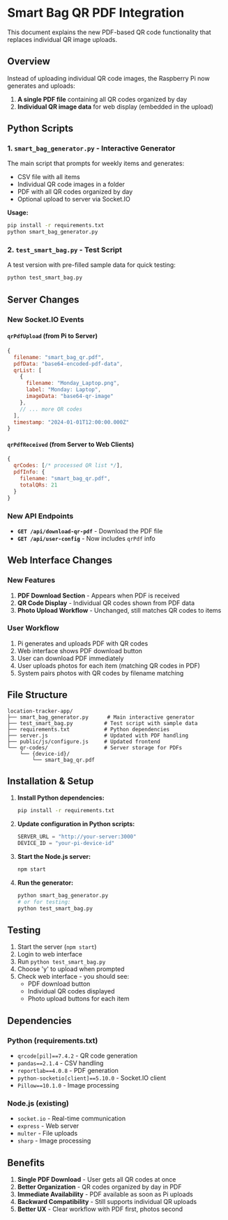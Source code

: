 # Smart Bag QR PDF Integration

This document explains the new PDF-based QR code functionality that replaces individual QR image uploads.

## Overview

Instead of uploading individual QR code images, the Raspberry Pi now generates and uploads:
1. **A single PDF file** containing all QR codes organized by day
2. **Individual QR image data** for web display (embedded in the upload)

## Python Scripts

### 1. `smart_bag_generator.py` - Interactive Generator
The main script that prompts for weekly items and generates:
- CSV file with all items
- Individual QR code images in a folder
- PDF with all QR codes organized by day
- Optional upload to server via Socket.IO

**Usage:**
```bash
pip install -r requirements.txt
python smart_bag_generator.py
```

### 2. `test_smart_bag.py` - Test Script  
A test version with pre-filled sample data for quick testing:
```bash
python test_smart_bag.py
```

## Server Changes

### New Socket.IO Events

#### `qrPdfUpload` (from Pi to Server)
```javascript
{
  filename: "smart_bag_qr.pdf",
  pdfData: "base64-encoded-pdf-data",
  qrList: [
    {
      filename: "Monday_Laptop.png", 
      label: "Monday: Laptop",
      imageData: "base64-qr-image"
    },
    // ... more QR codes
  ],
  timestamp: "2024-01-01T12:00:00.000Z"
}
```

#### `qrPdfReceived` (from Server to Web Clients)
```javascript
{
  qrCodes: [/* processed QR list */],
  pdfInfo: {
    filename: "smart_bag_qr.pdf",
    totalQRs: 21
  }
}
```

### New API Endpoints

- **`GET /api/download-qr-pdf`** - Download the PDF file
- **`GET /api/user-config`** - Now includes `qrPdf` info

## Web Interface Changes

### New Features
1. **PDF Download Section** - Appears when PDF is received
2. **QR Code Display** - Individual QR codes shown from PDF data  
3. **Photo Upload Workflow** - Unchanged, still matches QR codes to items

### User Workflow
1. Pi generates and uploads PDF with QR codes
2. Web interface shows PDF download button
3. User can download PDF immediately
4. User uploads photos for each item (matching QR codes in PDF)
5. System pairs photos with QR codes by filename matching

## File Structure

```
location-tracker-app/
├── smart_bag_generator.py      # Main interactive generator
├── test_smart_bag.py          # Test script with sample data
├── requirements.txt           # Python dependencies  
├── server.js                  # Updated with PDF handling
├── public/js/configure.js     # Updated frontend
└── qr-codes/                  # Server storage for PDFs
    └── {device-id}/
        └── smart_bag_qr.pdf
```

## Installation & Setup

1. **Install Python dependencies:**
   ```bash
   pip install -r requirements.txt
   ```

2. **Update configuration in Python scripts:**
   ```python
   SERVER_URL = "http://your-server:3000"  
   DEVICE_ID = "your-pi-device-id"
   ```

3. **Start the Node.js server:**
   ```bash
   npm start
   ```

4. **Run the generator:**
   ```bash
   python smart_bag_generator.py
   # or for testing:
   python test_smart_bag.py
   ```

## Testing

1. Start the server (`npm start`)
2. Login to web interface 
3. Run `python test_smart_bag.py`
4. Choose 'y' to upload when prompted
5. Check web interface - you should see:
   - PDF download button
   - Individual QR codes displayed
   - Photo upload buttons for each item

## Dependencies

### Python (requirements.txt)
- `qrcode[pil]==7.4.2` - QR code generation
- `pandas==2.1.4` - CSV handling
- `reportlab==4.0.8` - PDF generation  
- `python-socketio[client]==5.10.0` - Socket.IO client
- `Pillow==10.1.0` - Image processing

### Node.js (existing)
- `socket.io` - Real-time communication
- `express` - Web server
- `multer` - File uploads
- `sharp` - Image processing

## Benefits

1. **Single PDF Download** - User gets all QR codes at once
2. **Better Organization** - QR codes organized by day in PDF
3. **Immediate Availability** - PDF available as soon as Pi uploads
4. **Backward Compatibility** - Still supports individual QR uploads
5. **Better UX** - Clear workflow with PDF first, photos second